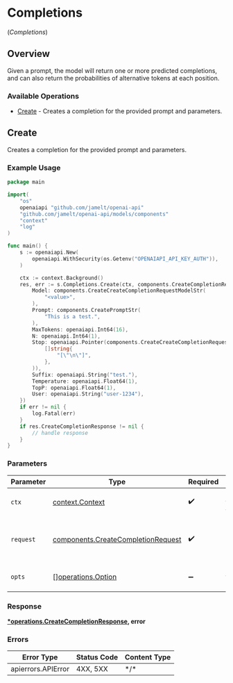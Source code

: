 # Completions
(*Completions*)

## Overview

Given a prompt, the model will return one or more predicted completions, and can also return the probabilities of alternative tokens at each position.

### Available Operations

* [Create](#create) - Creates a completion for the provided prompt and parameters.

## Create

Creates a completion for the provided prompt and parameters.

### Example Usage

```go
package main

import(
	"os"
	openaiapi "github.com/jamelt/openai-api"
	"github.com/jamelt/openai-api/models/components"
	"context"
	"log"
)

func main() {
    s := openaiapi.New(
        openaiapi.WithSecurity(os.Getenv("OPENAIAPI_API_KEY_AUTH")),
    )

    ctx := context.Background()
    res, err := s.Completions.Create(ctx, components.CreateCompletionRequest{
        Model: components.CreateCreateCompletionRequestModelStr(
            "<value>",
        ),
        Prompt: components.CreatePromptStr(
            "This is a test.",
        ),
        MaxTokens: openaiapi.Int64(16),
        N: openaiapi.Int64(1),
        Stop: openaiapi.Pointer(components.CreateCreateCompletionRequestStopArrayOfStr(
            []string{
                "[\"\n\"]",
            },
        )),
        Suffix: openaiapi.String("test."),
        Temperature: openaiapi.Float64(1),
        TopP: openaiapi.Float64(1),
        User: openaiapi.String("user-1234"),
    })
    if err != nil {
        log.Fatal(err)
    }
    if res.CreateCompletionResponse != nil {
        // handle response
    }
}
```

### Parameters

| Parameter                                                                                | Type                                                                                     | Required                                                                                 | Description                                                                              |
| ---------------------------------------------------------------------------------------- | ---------------------------------------------------------------------------------------- | ---------------------------------------------------------------------------------------- | ---------------------------------------------------------------------------------------- |
| `ctx`                                                                                    | [context.Context](https://pkg.go.dev/context#Context)                                    | :heavy_check_mark:                                                                       | The context to use for the request.                                                      |
| `request`                                                                                | [components.CreateCompletionRequest](../../models/components/createcompletionrequest.md) | :heavy_check_mark:                                                                       | The request object to use for the request.                                               |
| `opts`                                                                                   | [][operations.Option](../../models/operations/option.md)                                 | :heavy_minus_sign:                                                                       | The options for this request.                                                            |

### Response

**[*operations.CreateCompletionResponse](../../models/operations/createcompletionresponse.md), error**

### Errors

| Error Type         | Status Code        | Content Type       |
| ------------------ | ------------------ | ------------------ |
| apierrors.APIError | 4XX, 5XX           | \*/\*              |